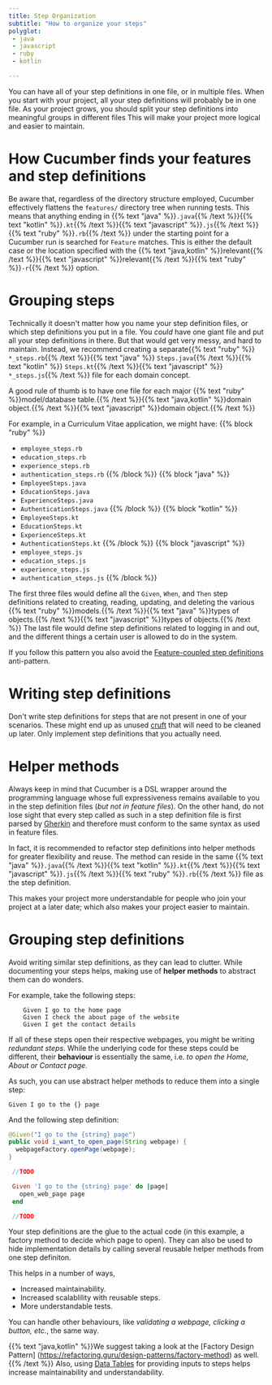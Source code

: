 ```yaml
---
title: Step Organization
subtitle: "How to organize your steps"
polyglot:
 - java
 - javascript
 - ruby
 - kotlin

---
```


You can have all of your step definitions in one file, or in multiple files. When you start with your project, all your step definitions will probably be in one file.
As your project grows, you should split your step definitions into meaningful groups in different files
This will make your project more logical and easier to maintain.

# How Cucumber finds your features and step definitions
Be aware that, regardless of the directory structure employed, Cucumber effectively flattens the `features/` directory tree when running tests.
This means that anything ending in {{% text "java" %}}`.java`{{% /text %}}{{% text "kotlin" %}}`.kt`{{% /text %}}{{% text "javascript" %}}`.js`{{% /text %}}{{% text "ruby" %}}`.rb`{{% /text %}}
under the starting point for a Cucumber run is searched for `Feature` matches.
This is either the default case or the location specified with the {{% text "java,kotlin" %}}relevant{{% /text %}}{{% text "javascript" %}}relevant{{% /text %}}{{% text "ruby" %}}`-r`{{% /text %}} option.

# Grouping steps

Technically it doesn't matter how you name your step definition files, or which step definitions you put in a file.
You *could* have one giant file and put all your step definitions in there. But that would get very messy, and hard to maintain.
Instead, we recommend creating a separate{{% text "ruby" %}} `*_steps.rb`{{% /text %}}{{% text "java" %}} `Steps.java`{{% /text %}}{{% text "kotlin" %}} `Steps.kt`{{% /text %}}{{% text "javascript" %}} `*_steps.js`{{% /text %}} file for each domain concept.

A good rule of thumb is to have one file for each major {{% text "ruby" %}}model/database table.{{% /text %}}{{% text "java,kotlin" %}}domain object.{{% /text %}}{{% text "javascript" %}}domain object.{{% /text %}}

For example, in a Curriculum Vitae application, we might have:
{{% block "ruby" %}}
- `employee_steps.rb`
- `education_steps.rb`
- `experience_steps.rb`
- `authentication_steps.rb`
{{% /block %}}
{{% block "java" %}}
- `EmployeeSteps.java`
- `EducationSteps.java`
- `ExperienceSteps.java`
- `AuthenticationSteps.java`
{{% /block %}}
{{% block "kotlin" %}}
- `EmployeeSteps.kt`
- `EducationSteps.kt`
- `ExperienceSteps.kt`
- `AuthenticationSteps.kt`
{{% /block %}}
{{% block "javascript" %}}
- `employee_steps.js`
- `education_steps.js`
- `experience_steps.js`
- `authentication_steps.js`
{{% /block %}}

The first three files would define all the `Given`, `When`, and `Then` step definitions related to creating, reading, updating, and deleting the various {{% text "ruby" %}}models.{{% /text %}}{{% text "java" %}}types of objects.{{% /text %}}{{% text "javascript" %}}types of objects.{{% /text %}}
The last file would define step definitions related to logging in and out, and the different things a certain user is allowed to do in the system.

If you follow this pattern you also avoid the [Feature-coupled step definitions](/docs/guides/anti-patterns#feature-coupled-step-definitions) anti-pattern.

# Writing step definitions
Don't write step definitions for steps that are not present in one of your scenarios.
These might end up as unused [cruft](http://en.wikipedia.org/wiki/Cruft) that will need to be cleaned up later.
Only implement step definitions that you actually need.

# Helper methods
Always keep in mind that Cucumber is a DSL wrapper around the programming language whose full expressiveness
remains available to you in the step definition files (*but not in feature files*).
On the other hand, do not lose sight that every step called as such in a step definition file is first parsed by
[Gherkin](/docs/gherkin/) and therefore must conform to the same syntax as used in feature files.

In fact, it is recommended to refactor step definitions into helper methods for greater flexibility and reuse.
The method can reside in the same {{% text "java" %}}`.java`{{% /text %}}{{% text "kotlin" %}}`.kt`{{% /text %}}{{% text "javascript" %}}`.js`{{% /text %}}{{% text "ruby" %}}`.rb`{{% /text %}} file as the step definition.

This makes your project more understandable for people who join your project at a later date; which also makes your project easier to maintain.

# Grouping step definitions

Avoid writing similar step definitions, as they can lead to clutter. While documenting your steps helps, making use of **helper methods** to abstract them can do wonders.

For example, take the following steps:

```
    Given I go to the home page
    Given I check the about page of the website 
    Given I get the contact details
```

If all of these steps open their respective webpages, you might be writing *redundant steps*. While the underlying code for these steps could be different, their **behaviour** is essentially the same, i.e. *to open the Home, About or Contact page*.

As such, you can use abstract helper methods to reduce them into a single step:

    Given I go to the {} page

And the following step definition:

```java
@Given("I go to the {string} page")
public void i_want_to_open_page(String webpage) {
  webpageFactory.openPage(webpage);
}
```

```javascript
 //TODO
```

```ruby
 Given 'I go to the {string} page' do |page|
   open_web_page page
 end
```

```kotlin
 //TODO
```

Your step definitions are the glue to the actual code (in this example, a factory method to decide which page to open).
They can also be used to hide implementation details by calling several reusable helper methods from one step definiton.

This helps in a number of ways,

* Increased maintainability.
* Increased scalablility with reusable steps.
* More understandable tests.

You can handle other behaviours, like *validating a webpage, clicking a button, etc.*, the same way.

{{% text "java,kotlin" %}}We suggest taking a look at the [Factory Design Pattern] (https://refactoring.guru/design-patterns/factory-method) as well.{{% /text %}}
Also, using [Data Tables](/docs/cucumber/api/#data-tables) for providing inputs to steps helps increase maintainability and understandability.

